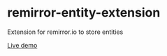 # remirror-entity-extension
Extension for remirror.io to store entities

[Live demo](https://collaborne.github.io/remirror-entity-extension/)
